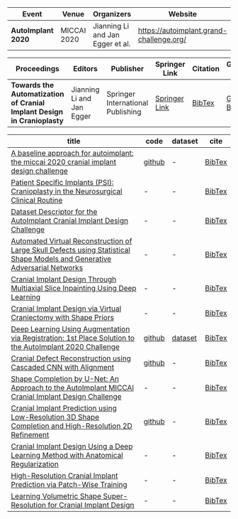 | **Event** | **Venue** | **Organizers** | **Website**|
| --------------- | --------------- | --------------- |--------------- |
| **AutoImplant 2020**|  MICCAI 2020| Jianning Li and Jan Egger et al.|https://autoimplant.grand-challenge.org/| 


| **Proceedings** | **Editors** | **Publisher** | **Springer Link**| **Citation** | **Google Book** |
| --------------- | --------------- | --------------- |--------------- |--------------- |--------------- |
| **Towards the Automatization of Cranial Implant Design in Cranioplasty**| Jianning Li and Jan Egger | Springer International Publishing| [Springer Link](https://link.springer.com/book/10.1007%2F978-3-030-64327-0)|[BibTex](https://scholar.googleusercontent.com/scholar.bib?q=info:eRfYNqBzW_IJ:scholar.google.com/&output=citation&scisdr=CgXS92vxEIKWnS6UyB4:AAGBfm0AAAAAX9CR0B9eosdFjFBkQMPQ5rofKv5BPK5W&scisig=AAGBfm0AAAAAX9CR0NwPhekmGxjyN-d0iXMSgLaQR1J9&scisf=4&ct=citation&cd=-1&hl=en)|[Google Book](https://books.google.at/books/about/Towards_the_Automatization_of_Cranial_Im.html?id=KWH5zQEACAAJ&source=kp_book_description&redir_esc=y)|


| title | code | dataset | cite |
| --------------- | --------------- | --------------- |--------------- |
| [A baseline approach for autoimplant: the miccai 2020 cranial implant design challenge](https://link.springer.com/chapter/10.1007/978-3-030-60946-7_8) | [github](https://github.com/Jianningli/autoimplant)| - | [BibTex](https://scholar.googleusercontent.com/scholar.bib?q=info:mZ9P13sIjJsJ:scholar.google.com/&output=citation&scisdr=CgXS92vxEJ-CnS6MheM:AAGBfm0AAAAAX9CJneNUrFOVKMuQPSyTppoL70YOqNyb&scisig=AAGBfm0AAAAAX9CJnTx-m5pv-u-kWdR3VJRL7sOR7YVE&scisf=4&ct=citation&cd=-1&hl=en)|
| [Patient Specific Implants (PSI): Cranioplasty in the Neurosurgical Clinical Routine](https://link.springer.com/chapter/10.1007/978-3-030-64327-0_1) | - | - | [BibTex](https://scholar.googleusercontent.com/scholar.bib?q=info:FQJ2hiOPi-MJ:scholar.google.com/&output=citation&scisdr=CgXS92vxEJ-CnS6PLqA:AAGBfm0AAAAAX9CKNqDJoVXnIL_DakaODFU-K1Ej3PJc&scisig=AAGBfm0AAAAAX9CKNvWu-O_IJ-kSlXUwk5S6TZetfY_P&scisf=4&ct=citation&cd=-1&hl=en)|
| [Dataset Descriptor for the AutoImplant Cranial Implant Design Challenge](https://link.springer.com/chapter/10.1007/978-3-030-64327-0_2) | - | - | [BibTex](https://scholar.googleusercontent.com/scholar.bib?q=info:SJpjw_XElOIJ:scholar.google.com/&output=citation&scisdr=CgXS92vxEJ-CnS6OUEQ:AAGBfm0AAAAAX9CLSESKjrYS54dTCN9b_W7fGyotGsKh&scisig=AAGBfm0AAAAAX9CLSLPWyelaQJFMRP6fVJyclhR5jS2Q&scisf=4&ct=citation&cd=-1&hl=en)|
| [Automated Virtual Reconstruction of Large Skull Defects using Statistical Shape Models and Generative Adversarial Networks](https://link.springer.com/chapter/10.1007/978-3-030-64327-0_3) | - | - | [BibTex](https://scholar.googleusercontent.com/scholar.bib?q=info:b9Sp3hbaq5QJ:scholar.google.com/&output=citation&scisdr=CgXS92vxEJ-CnS6JDQU:AAGBfm0AAAAAX9CMFQVcgC2z628duptnzqI-7BsIOOJb&scisig=AAGBfm0AAAAAX9CMFbpUb_bWm5Ob6DULY1Mw3x8JSfqc&scisf=4&ct=citation&cd=-1&hl=en)|
| [Cranial Implant Design Through Multiaxial Slice Inpainting Using Deep Learning](https://link.springer.com/chapter/10.1007/978-3-030-64327-0_4) | - | - | [BibTex](https://scholar.googleusercontent.com/scholar.bib?q=info:D4Y1CrBoS-gJ:scholar.google.com/&output=citation&scisdr=CgXS92vxEJ-CnS6JQ68:AAGBfm0AAAAAX9CMW69hvrsxmGzD2PlzUUGoSM94zE2r&scisig=AAGBfm0AAAAAX9CMW-Y3t4XDmHDc98mshqtZWyl-XQ8-&scisf=4&ct=citation&cd=-1&hl=en)|
| [Cranial Implant Design via Virtual Craniectomy with Shape Priors](https://link.springer.com/chapter/10.1007/978-3-030-64327-0_5) | - | - | [BibTex](https://scholar.googleusercontent.com/scholar.bib?q=info:C8WnpPYh9lIJ:scholar.google.com/&output=citation&scisdr=CgXS92vxEJ-CnS6Jp-A:AAGBfm0AAAAAX9CMv-BTVk-ChGhA5Zs-pBXfSMDx6UmF&scisig=AAGBfm0AAAAAX9CMv9VLsaCqiyLHx1Z7xX0J7NsO6KAH&scisf=4&ct=citation&cd=-1&hl=en)|
| [Deep Learning Using Augmentation via Registration: 1st Place Solution to the AutoImplant 2020 Challenge](https://link.springer.com/chapter/10.1007/978-3-030-64327-0_6) | [github](https://github.com/ellisdg/3DUnetCNN/tree/master/examples/autoimplant2020) | [dataset](https://zenodo.org/record/4270278#.X8zhhNj0lPY)| [BibTex](https://scholar.googleusercontent.com/scholar.bib?q=info:Qhq7n16_1psJ:scholar.google.com/&output=citation&scisdr=CgXS92vxEIKWnS6IctA:AAGBfm0AAAAAX9CNatF4u-d9SoilvriK3R-X-zJ2l4Lq&scisig=AAGBfm0AAAAAX9CNaphPfnOV5MTmowHjLkD7RVIYgT5H&scisf=4&ct=citation&cd=-1&hl=en)|
| [Cranial Defect Reconstruction using Cascaded CNN with Alignment](https://link.springer.com/chapter/10.1007/978-3-030-64327-0_7) | [github](https://github.com/OldaKodym/BUT_autoimplant_public) | - | [BibTex](https://scholar.googleusercontent.com/scholar.bib?q=info:DRUO0Xmn0VIJ:scholar.google.com/&output=citation&scisdr=CgXS92vxEIKWnS6LM5c:AAGBfm0AAAAAX9COK5ZKfcF8RjkPC9gi1gSM5tYzPvbi&scisig=AAGBfm0AAAAAX9COK6DpxDcy4dSBbjsWNhhJ0B6ZhKgz&scisf=4&ct=citation&cd=-1&hl=en)|
| [Shape Completion by U-Net: An Approach to the AutoImplant MICCAI Cranial Implant Design Challenge](https://link.springer.com/chapter/10.1007/978-3-030-64327-0_8) | - | - | [BibTex](https://scholar.googleusercontent.com/scholar.bib?q=info:zZCoCzfhiisJ:scholar.google.com/&output=citation&scisdr=CgXS92vxEJ-CnS6LnIo:AAGBfm0AAAAAX9COhIu48pnNhvswigMZaWi-RbUNhLdJ&scisig=AAGBfm0AAAAAX9COhJ9CtWRU-vJ1hJfvVmE89X9MiRmx&scisf=4&ct=citation&cd=-1&hl=en)|
| [Cranial Implant Prediction using Low-Resolution 3D Shape Completion and High-Resolution 2D Refinement](https://link.springer.com/chapter/10.1007/978-3-030-64327-0_9)| [github](https://github.com/mlentwicklung/autoimplant)| - | [BibTex](https://scholar.googleusercontent.com/scholar.bib?q=info:ChT2eYNlY4gJ:scholar.google.com/&output=citation&scisdr=CgXS92vxEIKWnS6K_vw:AAGBfm0AAAAAX9CP5v3NPnbYC3OToaRF2068ChgySeMM&scisig=AAGBfm0AAAAAX9CP5mzZRFa_qSGWsV7J1ENHz8i2RPoI&scisf=4&ct=citation&cd=-1&hl=en&scfhb=1)|
| [Cranial Implant Design Using a Deep Learning Method with Anatomical Regularization](https://link.springer.com/chapter/10.1007/978-3-030-64327-0_10)| - | - | [BibTex](https://scholar.googleusercontent.com/scholar.bib?q=info:__xjytYxE8EJ:scholar.google.com/&output=citation&scisdr=CgXS92vxEJ-CnS6W7K8:AAGBfm0AAAAAX9CT9K6oGR_OZdUA8yRLjSNS-pLTxbNa&scisig=AAGBfm0AAAAAX9CT9MCkLHP32FecVBMl2MjHyKfzHFou&scisf=4&ct=citation&cd=-1&hl=en)|
| [High-Resolution Cranial Implant Prediction via Patch-Wise Training](https://link.springer.com/chapter/10.1007/978-3-030-64327-0_11)| - | - | [BibTex](https://scholar.googleusercontent.com/scholar.bib?q=info:1ek3BJmF97wJ:scholar.google.com/&output=citation&scisdr=CgXS92vxEJ-CnS6RRxg:AAGBfm0AAAAAX9CUXxmfC5fEjBA7EDJxSQVTOQyGkEDC&scisig=AAGBfm0AAAAAX9CUX7oMehWcxfoFYBZQrEgg6-IfPYvb&scisf=4&ct=citation&cd=-1&hl=en)|
| [Learning Volumetric Shape Super-Resolution for Cranial Implant Design](https://link.springer.com/chapter/10.1007/978-3-030-64327-0_12)| - | - | [BibTex](https://scholar.googleusercontent.com/scholar.bib?q=info:eqX2U4WRxU8J:scholar.google.com/&output=citation&scisdr=CgXS92vxEJ-CnS6RvcE:AAGBfm0AAAAAX9CUpcDUV09b5ApjwlPGiL_XYyjLXbIa&scisig=AAGBfm0AAAAAX9CUpYFmj4OLoAn4yLMlk8kF6I1cNCGw&scisf=4&ct=citation&cd=-1&hl=en)|





